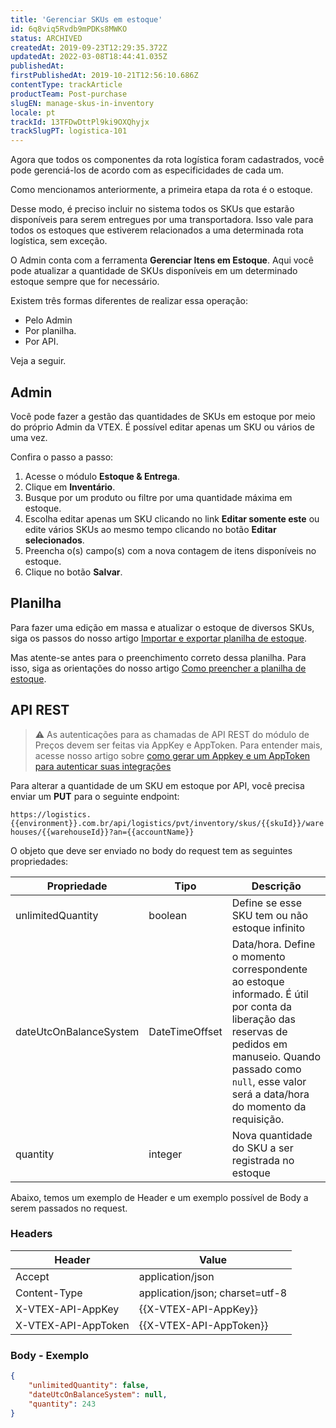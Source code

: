 ```yaml
---
title: 'Gerenciar SKUs em estoque'
id: 6q8viq5Rvdb9mPDKs8MWKO
status: ARCHIVED
createdAt: 2019-09-23T12:29:35.372Z
updatedAt: 2022-03-08T18:44:41.035Z
publishedAt: 
firstPublishedAt: 2019-10-21T12:56:10.686Z
contentType: trackArticle
productTeam: Post-purchase
slugEN: manage-skus-in-inventory
locale: pt
trackId: 13TFDwDttPl9ki9OXQhyjx
trackSlugPT: logistica-101
---
```


Agora que todos os componentes da rota logística foram cadastrados, você pode gerenciá-los de acordo com as especificidades de cada um.

Como mencionamos anteriormente, a primeira etapa da rota é o estoque.

Desse modo, é preciso incluir no sistema todos os SKUs que estarão disponíveis para serem entregues por uma transportadora. Isso vale para todos os estoques que estiverem relacionados a uma determinada rota logística, sem exceção.

O Admin conta com a ferramenta __Gerenciar Itens em Estoque__. Aqui você pode atualizar a quantidade de SKUs disponíveis em um determinado estoque sempre que for necessário.

Existem três formas diferentes de realizar essa operação:
- Pelo Admin
- Por planilha.
- Por API.

Veja a seguir.


## Admin

Você pode fazer a gestão das quantidades de SKUs em estoque por meio do próprio Admin da VTEX. É possível editar apenas um SKU ou vários de uma vez.

Confira o passo a passo:
1. Acesse o módulo __Estoque & Entrega__.
2. Clique em __Inventário__.
3. Busque por um produto ou filtre por uma quantidade máxima em estoque.
4. Escolha editar apenas um SKU clicando no link __Editar somente este__ ou edite vários SKUs ao mesmo tempo clicando no botão __Editar selecionados__.
5. Preencha o(s) campo(s) com a nova contagem de itens disponíveis no estoque.
6. Clique no botão __Salvar__.

## Planilha 

Para fazer uma edição em massa e atualizar o estoque de diversos SKUs, siga os passos do nosso artigo [Importar e exportar planilha de estoque](https://help.vtex.com/pt/tutorial/importando-e-exportando-planilha-de-estoque?locale=pt).

Mas atente-se antes para o preenchimento correto dessa planilha. Para isso, siga as orientações do nosso artigo [Como preencher a planilha de estoque](https://help.vtex.com/pt/tutorial/como-preencher-a-planilha-de-estoque--2EQ0XOe8aA0UyQso0k2kkA).

## API REST

>⚠️ As autenticações para as chamadas de API REST do módulo de Preços devem ser feitas via AppKey e AppToken. Para entender mais, acesse nosso artigo sobre [como gerar um Appkey e um AppToken para autenticar suas integrações](https://help.vtex.com/pt/tutorial/criar-appkey-e-apptoken-para-autenticar-integracoes--43tQeyQJgAKGEuCqQKAOI2)

Para alterar a quantidade de um SKU em estoque por API, você precisa enviar um __PUT__ para o seguinte endpoint:

`https://logistics.{{environment}}.com.br/api/logistics/pvt/inventory/skus/{{skuId}}/warehouses/{{warehouseId}}?an={{accountName}}`

O objeto que deve ser enviado no body do request tem as seguintes propriedades:

| __Propriedade__ | __Tipo__ |__Descrição__|
|------------------|-----------|-------------|
| unlimitedQuantity | boolean | Define se esse SKU tem ou não estoque infinito  |
| dateUtcOnBalanceSystem | DateTimeOffset | Data/hora. Define o momento correspondente ao estoque informado. É útil por conta da liberação das reservas de pedidos em manuseio. Quando passado como `null`, esse valor será a data/hora do momento da requisição.   |
| quantity| integer | Nova quantidade do SKU a ser registrada no estoque |

Abaixo, temos um exemplo de Header e um exemplo possível de Body a serem passados no request.
 
### Headers 

| Header| Value |
|------------------|-----------|
| Accept | application/json |
| Content-Type | application/json; charset=utf-8 |
| X-VTEX-API-AppKey | {{X-VTEX-API-AppKey}} |
| X-VTEX-API-AppToken | {{X-VTEX-API-AppToken}} |

### Body - Exemplo 

```json
{
    "unlimitedQuantity": false,
    "dateUtcOnBalanceSystem": null,
    "quantity": 243
}
```
